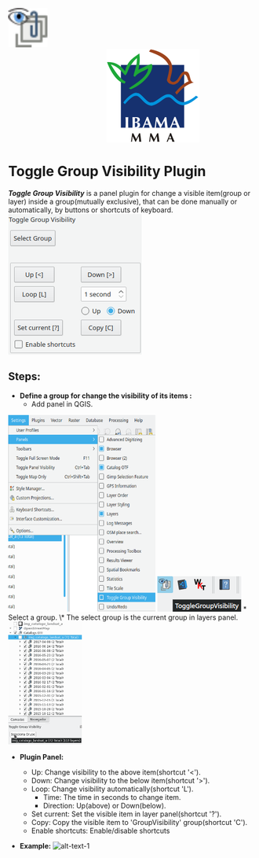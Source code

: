 <img src="togglegroupvisibility.svg" width="80" height="80"/>
<img src="doc/ibama.svg" hspace="200"/>

# Toggle Group Visibility Plugin  

***Toggle Group Visibility*** is a panel plugin for change a visible item(group or layer) inside a group(mutually exclusive), that can be done manually or automatically, by buttons or shortcuts of keyboard.  
![alt-text-1](doc/panel.png "Panel")  

## Steps: ##  

* **Define a group for change the visibility of its items :**  
  * Add panel in QGIS.  
<img src="doc/add_panel_menu.png" width="300" height="400"/>
<img src="doc/add_panel_icon.png"/>
  * Select a group.  
  \* The select group is the current group  in layers panel.  
<img src="doc/select_group_panel.png" width="150" height="250"/>


* **Plugin Panel:**  
  * Up: Change visibility to the above item(shortcut '<').
  * Down: Change visibility to the below item(shortcut '>').
  * Loop: Change visibility automatically(shortcut 'L').
    * Time: The time in seconds to change item.
    * Direction: Up(above) or Down(below).
  * Set current: Set the visible item in layer panel(shortcut '?').
  * Copy: Copy the visible item to 'GroupVisibility' group(shortcut 'C').
  * Enable shortcuts: Enable/disable shortcuts

* **Example:**
![alt-text-1](doc/togglegroup.gif "Example")

